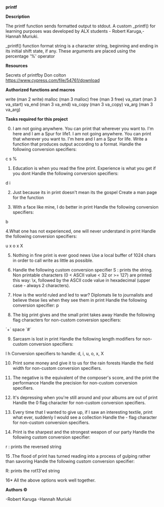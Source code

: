 **printf**

**Description**


The printf function sends formatted output to stdout. A custom _printf() for learning purposes was developed by ALX students - Robert Karuga,- Hannah Muriuki.

_printf() function format string is a character string, beginning and ending in its initial shift state, if any. These arguments are placed using the percentage '%' operator


**Resources**


Secrets of printfby Don colton https://www.cypress.com/file/54761/download



**Authorized functions and macros**


write (man 2 write) malloc (man 3 malloc) free (man 3 free) va_start (man 3 va_start) va_end (man 3 va_end) va_copy (man 3 va_copy) va_arg (man 3 va_arg)

**Tasks required for this project**


0. I am not going anywhere. You can print that wherever you want to. I'm here and I am a Spur for life1. I am not going anywhere. You can print that wherever you want to. I'm here and I am a Spur for life.
Write a function that produces output according to a format. Handle the following conversion specifiers:

c
s
%

1. Education is when you read the fine print. Experience is what you get if you dont
Handle the following conversion specifiers:

d
i


2. Just because its in print doesn't mean its the gospel
Create a man page for the function

3. With a face like mine, I do better in print
Handle the following conversion specifiers:

b

4.What one has not experienced, one will never understand in print
Handle the following conversion specifiers:

u
x
o
x
X

5. Nothing in fine print is ever good news
Use a local buffer of 1024 chars in order to call write as little as possible.


6. Handle the following custom conversion specifier
S : prints the string.
Non printable characters (0 < ASCII value < 32 or >= 127) are printed this way: \x, followed by the ASCII code value in hexadecimal (upper case - always 2 characters).

7. How is the world ruled and led to war? Diplomats lie to journalists and believe these lies when they see them in print
Handle the following conversion specifier: p

8. The big print gives and the small print takes away
Handle the following flag characters for non-custom conversion specifiers:

´+´
space
´#´

9. Sarcasm is lost in print
Handle the following length modifiers for non-custom conversion specifiers:

l
h Conversion specifiers to handle: d, i, u, o, x, X

10. Print some money and give it to us for the rain forests
Handle the field width for non-custom conversion specifiers.

11. The negative is the equivalent of the composer's score, and the print the performance
Handle the precision for non-custom conversion specifiers.

12. It's depressing when you're still around and your albums are out of print
Handle the 0 flag character for non-custom conversion specifiers.

13. Every time that I wanted to give up, if I saw an interesting textile, print what ever, suddenly I would see a collection
Handle the - flag character for non-custom conversion specifiers.

14. Print is the sharpest and the strongest weapon of our party
Handle the following custom conversion specifier:

r : prints the reversed string

15 .The flood of print has turned reading into a process of gulping rather than savoring
Handle the following custom conversion specifier:

R: prints the rot13'ed string

16*
All the above options work well together.


**Authors ©**


-Robert Karuga
-Hannah Muriuki
